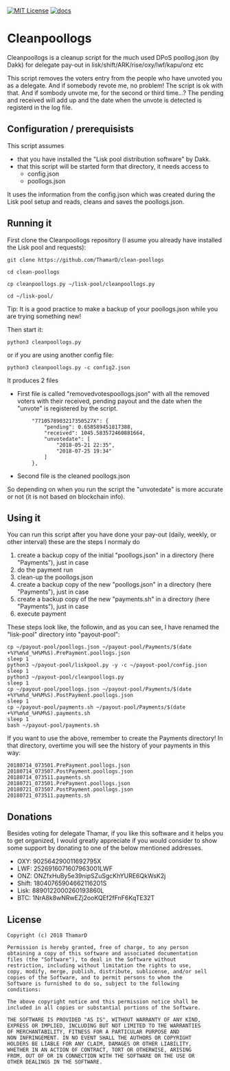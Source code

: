 [![MIT License](http://img.shields.io/badge/license-MIT-blue.svg)](https://github.com/ThamarD/clean-poollogs/blob/master/LICENSE)
[![docs](https://img.shields.io/badge/doc-online-blue.svg)](https://github.com/ThamarD/clean-poollogs/blob/master/wiki)

# Cleanpoollogs
Cleanpoollogs is a cleanup script for the much used DPoS poollog.json (by Dakk) for delegate pay-out in lisk/shift/ARK/rise/oxy/lwf/kapu/onz etc 

This script removes the voters entry from the people who have unvoted you as a delegate.
And if somebody revote me, no problem! The script is ok with that. And if sombody unvote me, for the second or third time...? The pending and received will add up and the date when the unvote is detected is registerd in the log file.  

## Configuration / prerequisists
This script assumes 
- that you have installed the "Lisk pool distribution software" by Dakk.
- that this script will be started form that directory, it needs access to
    - config.json
    - poollogs.json

It uses the information from the config.json which was created during the Lisk pool setup and reads, cleans and saves the poollogs.json.

## Running it
First clone the Cleanpoollogs repository (I asume you already have installed the Lisk pool and requests):

`git clone https://github.com/ThamarD/clean-poollogs`

`cd clean-poollogs`

`cp cleanpoollogs.py ~/lisk-pool/cleanpoollogs.py`

`cd ~/lisk-pool/`

Tip: It is a good practice to make a backup of your poollogs.json while you are trying something new!

Then start it:

`python3 cleanpoollogs.py`

or if you are using another config file:

`python3 cleanpoollogs.py -c config2.json`

It produces 2 files 
- First file is called "removedvotespoollogs.json" with all the removed voters with their received, pending payout and the date when the "unvote" is registered  by the script.
```
        "7710578903217350527X": {
            "pending": 0.658589451817388,
            "received": 1045.583572460881664,
            "unvotedate": [
                "2018-05-21 22:35",
                "2018-07-25 19:34"
            ]
        },
```
- Second file is the cleaned poollogs.json

So depending on when you run the script the "unvotedate" is more accurate or not (it is not based on blockchain info). 

## Using it
You can run this script after you have done your pay-out (daily, weekly, or other interval)
these are the steps I normaly do
1. create a backup copy of the initial "poollogs.json" in a directory (here "Payments"), just in case
2. do the payment run
3. clean-up the poollogs.json
4. create a backup copy of the new "poollogs.json" in a directory (here "Payments"), just in case
5. create a backup copy of the new "payments.sh" in a directory (here "Payments"), just in case
6. execute payment

These steps look like, the followin, and as you can see, I have renamed the "lisk-pool" directory into "payout-pool":

```
cp ~/payout-pool/poollogs.json ~/payout-pool/Payments/$(date +%Y%m%d_%H%M%S).PrePayment.poollogs.json
sleep 1
python3 ~/payout-pool/liskpool.py -y -c ~/payout-pool/config.json
sleep 1
python3 ~/payout-pool/cleanpoollogs.py
sleep 1
cp ~/payout-pool/poollogs.json ~/payout-pool/Payments/$(date +%Y%m%d_%H%M%S).PostPayment.poollogs.json
sleep 1
cp ~/payout-pool/payments.sh ~/payout-pool/Payments/$(date +%Y%m%d_%H%M%S).payments.sh
sleep 1
bash ~/payout-pool/payments.sh
```

If you want to use the above, remember to create the Payments directory! In that directory, overtime you will see the history of your payments in this way:
```
20180714_073501.PrePayment.poollogs.json
20180714_073507.PostPayment.poollogs.json
20180714_073511.payments.sh
20180721_073501.PrePayment.poollogs.json
20180721_073507.PostPayment.poollogs.json
20180721_073511.payments.sh
```

## Donations
Besides voting for delegate Thamar, if you like this software and it helps you to get organized, I would greatly appreciate if you would consider to show some support by donating to one of the below mentioned addresses.

- OXY: 		902564290011692795X
- LWF: 		2526916071607963001LWF
- ONZ: 		ONZfxHuBy5e39nipSZuSgcKhYURE6QkWsK2j
- Shift: 	18040765904662116201S
- Lisk: 	8890122000260193860L
- BTC: 		1NrA8k8wNRwEZj2ooKQEf2fFnF6KqTE32T


## License

```
Copyright (c) 2018 ThamarD

Permission is hereby granted, free of charge, to any person
obtaining a copy of this software and associated documentation
files (the "Software"), to deal in the Software without
restriction, including without limitation the rights to use,
copy, modify, merge, publish, distribute, sublicense, and/or sell
copies of the Software, and to permit persons to whom the
Software is furnished to do so, subject to the following
conditions:

The above copyright notice and this permission notice shall be
included in all copies or substantial portions of the Software.

THE SOFTWARE IS PROVIDED "AS IS", WITHOUT WARRANTY OF ANY KIND,
EXPRESS OR IMPLIED, INCLUDING BUT NOT LIMITED TO THE WARRANTIES
OF MERCHANTABILITY, FITNESS FOR A PARTICULAR PURPOSE AND
NON INFRINGEMENT. IN NO EVENT SHALL THE AUTHORS OR COPYRIGHT
HOLDERS BE LIABLE FOR ANY CLAIM, DAMAGES OR OTHER LIABILITY,
WHETHER IN AN ACTION OF CONTRACT, TORT OR OTHERWISE, ARISING
FROM, OUT OF OR IN CONNECTION WITH THE SOFTWARE OR THE USE OR
OTHER DEALINGS IN THE SOFTWARE.
```

